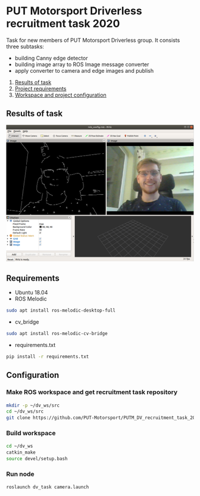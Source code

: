 # PUT Motorsport Driverless recruitment task 2020

Task for new members of PUT Motorsport Driverless group. It consists three subtasks:
- building Canny edge detector 
- building image array to ROS Image message converter
- apply converter to camera and edge images and publish 

1. [Results of task](#results-of-task)
2. [Project requirements](#requirements)
3. [Workspace and project configuration](#configuration)

## Results of task
![results](./README_files/results.png)

## Requirements
- Ubuntu 18.04
- ROS Melodic
```bash
sudo apt install ros-melodic-desktop-full
```
- cv_bridge
```bash
sudo apt install ros-melodic-cv-bridge
```
- requirements.txt 
```bash
pip install -r requirements.txt 
```

## Configuration

### Make ROS workspace and get recruitment task repository
```bash
mkdir -p ~/dv_ws/src
cd ~/dv_ws/src
git clone https://github.com/PUT-Motorsport/PUTM_DV_recruitment_task_2020.git dv_task/
```

### Build workspace
```bash
cd ~/dv_ws
catkin_make
source devel/setup.bash
```

### Run node
```bash
roslaunch dv_task camera.launch
```
